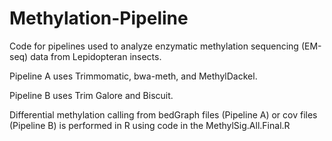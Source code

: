 # Methylation-Pipeline
Code for pipelines used to analyze enzymatic methylation sequencing (EM-seq) data from Lepidopteran insects.

Pipeline A uses Trimmomatic, bwa-meth, and MethylDackel.

Pipeline B uses Trim Galore and Biscuit.

Differential methylation calling from bedGraph files (Pipeline A) or cov files (Pipeline B) is performed in R using code in the MethylSig.All.Final.R
